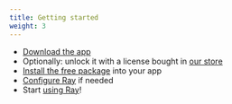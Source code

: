 ```yaml
---
title: Getting started
weight: 3
---
```


- [Download the app](/docs/ray/v1/getting-started/download-the-free-demo)
- Optionally: unlock it with a license bought in [our store](https://spatie.be/products/ray)
- [Install the free package](/docs/ray/v1/getting-started/installation-in-a-framework-agnostic-php-project) into your app
- [Configure Ray](/docs/ray/v1/getting-started/configuring-ray) if needed
- Start [using Ray](/docs/ray/v1/getting-started/discovering-the-ray-app)!
